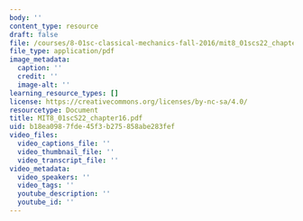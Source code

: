 ```yaml
---
body: ''
content_type: resource
draft: false
file: /courses/8-01sc-classical-mechanics-fall-2016/mit8_01scs22_chapter16.pdf
file_type: application/pdf
image_metadata:
  caption: ''
  credit: ''
  image-alt: ''
learning_resource_types: []
license: https://creativecommons.org/licenses/by-nc-sa/4.0/
resourcetype: Document
title: MIT8_01scS22_chapter16.pdf
uid: b18ea098-7fde-45f3-b275-858abe283fef
video_files:
  video_captions_file: ''
  video_thumbnail_file: ''
  video_transcript_file: ''
video_metadata:
  video_speakers: ''
  video_tags: ''
  youtube_description: ''
  youtube_id: ''
---
```

